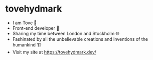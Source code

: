 # tovehydmark
- I am Tove 👷
- Front-end developer 📝
- Sharing my time between London and Stockholm 🌐
- Fashinated by all the unbelievable creations and inventions of the humankind 🏗️
- Visit my site at https://tovehydmark.dev/
